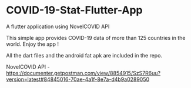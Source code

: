 # COVID-19-Stat-Flutter-App
A flutter application using NovelCOVID API





This simple app provides COVID-19 data of more than 125 countries in the world.
Enjoy the app !


All the dart files and the android fat apk are included in the repo.



NovelCOVID API - https://documenter.getpostman.com/view/8854915/SzS7R6uu?version=latest#84845016-70ae-4a1f-8e7a-d4b9a0289050